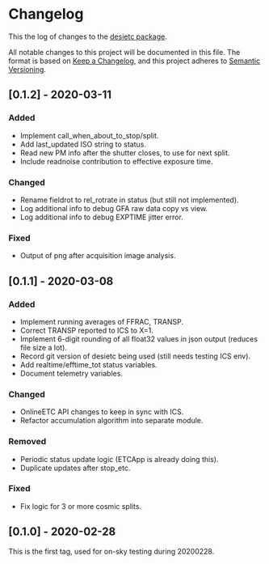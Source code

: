 # Changelog

This the log of changes to the [desietc package](https://github.com/desihub/desietc).

All notable changes to this project will be documented in this file.
The format is based on [Keep a Changelog](https://keepachangelog.com/en/1.0.0/),
and this project adheres to [Semantic Versioning](https://semver.org/spec/v2.0.0.html).

## [0.1.2] - 2020-03-11
### Added
 - Implement call_when_about_to_stop/split.
 - Add last_updated ISO string to status.
 - Read new PM info after the shutter closes, to use for next split.
 - Include readnoise contribution to effective exposure time.
### Changed
 - Rename fieldrot to rel_rotrate in status (but still not implemented).
 - Log additional info to debug GFA raw data copy vs view.
 - Log additional info to debug EXPTIME jitter error.
### Fixed
 - Output of png after acquisition image analysis.

## [0.1.1] - 2020-03-08
### Added
 - Implement running averages of FFRAC, TRANSP.
 - Correct TRANSP reported to ICS to X=1.
 - Implement 6-digit rounding of all float32 values in json output (reduces file size a lot).
 - Record git version of desietc being used (still needs testing ICS env).
 - Add realtime/efftime_tot status variables.
 - Document telemetry variables.
### Changed
 - OnlineETC API changes to keep in sync with ICS.
 - Refactor accumulation algorithm into separate module.
### Removed
 - Periodic status update logic (ETCApp is already doing this).
 - Duplicate updates after stop_etc.
### Fixed
 - Fix logic for 3 or more cosmic splits.

## [0.1.0] - 2020-02-28
This is the first tag, used for on-sky testing during 20200228.
